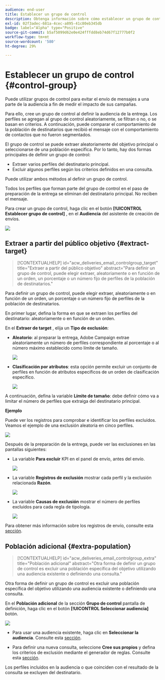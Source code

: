 ```yaml
---
audience: end-user
title: Establecer un grupo de control
description: Obtenga información sobre cómo establecer un grupo de control para los mensajes en la interfaz de usuario web de Campaign
exl-id: 02f3adec-681a-4cec-a895-41c80eb345db
badge: label="Alpha" type="Positive"
source-git-commit: b5af5099d62e0e424fffdd8eb74d67f12777b0f2
workflow-type: tm+mt
source-wordcount: '580'
ht-degree: 29%

---
```


# Establecer un grupo de control {#control-group}

Puede utilizar grupos de control para evitar el envío de mensajes a una parte de la audiencia a fin de medir el impacto de sus campañas.

Para ello, cree un grupo de control al definir la audiencia de la entrega. Los perfiles se agregan al grupo de control aleatoriamente, se filtran o no, o se basan en criterios. A continuación, puede comparar el comportamiento de la población de destinatarios que recibió el mensaje con el comportamiento de contactos que no fueron segmentados.

El grupo de control se puede extraer aleatoriamente del objetivo principal o seleccionarse de una población específica. Por lo tanto, hay dos formas principales de definir un grupo de control:

* Extraer varios perfiles del destinatario principal.
* Excluir algunos perfiles según los criterios definidos en una consulta.

Puede utilizar ambos métodos al definir un grupo de control.

Todos los perfiles que forman parte del grupo de control en el paso de preparación de la entrega se eliminan del destinatario principal. No reciben el mensaje.

Para crear un grupo de control, haga clic en el botón **[!UICONTROL Establecer grupo de control]** , en el **Audiencia** del asistente de creación de envíos.

![](assets/control-group1.png)

## Extraer a partir del público objetivo {#extract-target}

>[!CONTEXTUALHELP]
>id="acw_deliveries_email_controlgroup_target"
>title="Extraer a partir del público objetivo"
>abstract="Para definir un grupo de control, puede elegir extraer, aleatoriamente o en función de un orden, un porcentaje o un número fijo de perfiles de la población de destinatarios."

Para definir un grupo de control, puede elegir extraer, aleatoriamente o en función de un orden, un porcentaje o un número fijo de perfiles de la población de destinatarios.

En primer lugar, defina la forma en que se extraen los perfiles del destinatario: aleatoriamente o en función de un orden.

En el **Extraer de target** , elija un **Tipo de exclusión**:

* **Aleatorio**: al preparar la entrega, Adobe Campaign extrae aleatoriamente un número de perfiles correspondiente al porcentaje o al número máximo establecido como límite de tamaño.

   ![](assets/control-group.png)

* **Clasificación por atributos**: esta opción permite excluir un conjunto de perfiles en función de atributos específicos de un orden de clasificación específico.

   ![](assets/control-group2.png)

A continuación, defina la variable **Límite de tamaño**: debe definir cómo va a limitar el número de perfiles que extraiga del destinatario principal.

**Ejemplo**

Puede ver los registros para comprobar e identificar los perfiles excluidos. Veamos el ejemplo de una exclusión aleatoria en cinco perfiles.

![](assets/control-group4.png)

Después de la preparación de la entrega, puede ver las exclusiones en las pantallas siguientes:

* La variable **Para excluir** KPI en el panel de envío, antes del envío.

   ![](assets/control-group5.png)

* La variable **Registros de exclusión** mostrar cada perfil y la exclusión relacionada **Razón**.

   ![](assets/control-group6.png)

* La variable **Causas de exclusión** mostrar el número de perfiles excluidos para cada regla de tipología.

   ![](assets/control-group7.png)

Para obtener más información sobre los registros de envío, consulte esta [sección](../monitor/delivery-logs.md).

## Población adicional {#extra-population}

>[!CONTEXTUALHELP]
>id="acw_deliveries_email_controlgroup_extra"
>title="Población adicional"
>abstract="Otra forma de definir un grupo de control es excluir una población específica del objetivo utilizando una audiencia existente o definiendo una consulta."

Otra forma de definir un grupo de control es excluir una población específica del objetivo utilizando una audiencia existente o definiendo una consulta.

En el **Población adicional** de la sección **Grupo de control** pantalla de definición, haga clic en el botón **[!UICONTROL Seleccionar audiencia]** botón.

![](assets/control-group3.png)

* Para usar una audiencia existente, haga clic en **Seleccionar la audiencia**. Consulte esta [sección](add-audience.md).

* Para definir una nueva consulta, seleccione **Cree sus propios** y defina los criterios de exclusión mediante el generador de reglas. Consulte esta [sección](segment-builder.md).

Los perfiles incluidos en la audiencia o que coinciden con el resultado de la consulta se excluyen del destinatario.